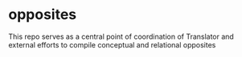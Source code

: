 # opposites
This repo serves as a central point of coordination of Translator and external efforts to compile conceptual and relational opposites
